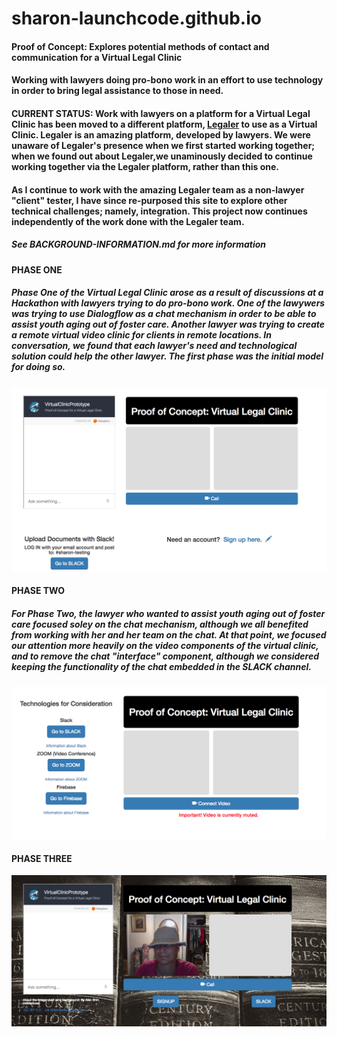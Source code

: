 # sharon-launchcode.github.io
#### Proof of Concept: Explores potential methods of contact and communication for a Virtual Legal Clinic
#### Working with lawyers doing pro-bono work in an effort to use technology in order to bring legal assistance to those in need.
#### CURRENT STATUS: Work with lawyers on a platform for a Virtual Legal Clinic has been moved to a different platform, <a href="https://www.legaler.com/">Legaler</a> to use as a Virtual Clinic.  Legaler is an amazing platform, developed by lawyers. We were unaware of Legaler's presence when we first started working together; when we found out about Legaler,we unaminously decided to continue working together via the Legaler platform, rather than this one. 

#### As I continue to work with the amazing Legaler team as a non-lawyer "client" tester, I have since re-purposed this site to explore other technical challenges; namely, integration.   This project now continues independently of the work done with the Legaler team.

##### See BACKGROUND-INFORMATION.md for more information

#### PHASE ONE

##### Phase One of the Virtual Legal Clinic arose as a result of discussions at a Hackathon with lawyers trying to do pro-bono work.  One of the lawywers was trying to use Dialogflow as a chat mechanism in order to be able to assist youth aging out of foster care.  Another lawyer was trying to create a remote virtual video clinic for clients in remote locations.   In conversation, we found that each lawyer's need and technological solution could help the other lawyer.  The first phase was the initial model for doing so.


![Screenshot of Phase One Interface](images/Phase1.png)

#### PHASE TWO

##### For Phase Two, the lawyer who wanted to assist youth aging out of foster care focused soley on the chat mechanism, although we all benefited from working with her and her team on the chat.   At that point, we focused our attention more heavily on the video components of the virtual clinic, and to remove the chat "interface" component, although we considered keeping the functionality of the chat embedded in the SLACK channel. 


![Screenshot of Phase Two Interface](images/Phase2.png)

#### PHASE THREE

![Screenshot of Phase Three Interface](images/Phase3.png)
